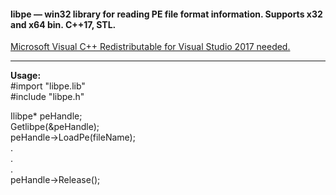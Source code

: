 #### **libpe** — win32 library for reading PE file format information. Supports x32 and x64 bin. C++17, STL.
[Microsoft Visual C++ Redistributable for Visual Studio 2017 needed.](https://aka.ms/vs/15/release/VC_redist.x64.exe)
___________________________________
**Usage:**<br>
#import "libpe.lib" <br>
#include "libpe.h"
  
Ilibpe* peHandle;<br>
Getlibpe(&peHandle);<br>
peHandle->LoadPe(fileName);<br>
.<br>
.<br>
.<br>
peHandle->Release();<br>
